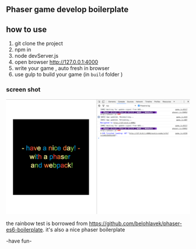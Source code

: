 Phaser game develop boilerplate
-------------------------------

## how to use

1. git clone the project
2. npm in 
3. node devServer.js
4. open browser <http://127.0.0.1:4000>
5. write your game , auto fresh in browser
6. use gulp to build your game (in `build` folder )


### screen shot

![screen](https://raw.githubusercontent.com/stormslowly/phaser-webpack-es6-boilerplate/master/screen.png)

the rainbow test is borrowed from <https://github.com/belohlavek/phaser-es6-boilerplate>. it's also a nice phaser boilerplate

-have fun-
